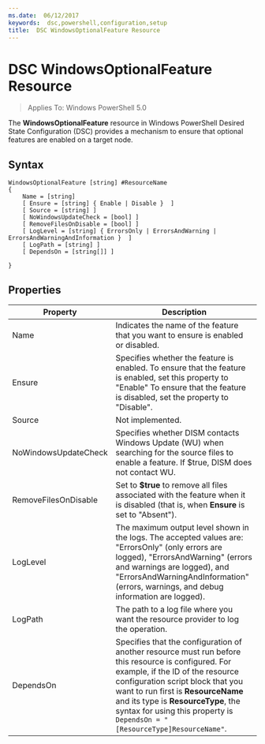 ```yaml
---
ms.date:  06/12/2017
keywords:  dsc,powershell,configuration,setup
title:  DSC WindowsOptionalFeature Resource
---
```


# DSC WindowsOptionalFeature Resource

> Applies To: Windows PowerShell 5.0

The **WindowsOptionalFeature** resource in Windows PowerShell Desired State Configuration (DSC) provides a mechanism to ensure that optional features are enabled on a target node.

## Syntax

```
WindowsOptionalFeature [string] #ResourceName
{
    Name = [string]
    [ Ensure = [string] { Enable | Disable }  ]
    [ Source = [string] ]
    [ NoWindowsUpdateCheck = [bool] ]
    [ RemoveFilesOnDisable = [bool] ]
    [ LogLevel = [string] { ErrorsOnly | ErrorsAndWarning | ErrorsAndWarningAndInformation }  ]
    [ LogPath = [string] ]
    [ DependsOn = [string[]] ]

}
```

## Properties

|  Property  |  Description   |
|---|---|
| Name| Indicates the name of the feature that you want to ensure is enabled or disabled.|
| Ensure| Specifies whether the feature is enabled. To ensure that the feature is enabled, set this property to "Enable" To ensure that the feature is disabled, set the property to "Disable".|
| Source| Not implemented.|
| NoWindowsUpdateCheck| Specifies whether DISM contacts Windows Update (WU) when searching for the source files to enable a feature. If $true, DISM does not contact WU.|
| RemoveFilesOnDisable| Set to **$true** to remove all files associated with the feature when it is disabled (that is, when **Ensure** is set to "Absent").|
| LogLevel| The maximum output level shown in the logs. The accepted values are: "ErrorsOnly" (only errors are logged), "ErrorsAndWarning" (errors and warnings are logged), and "ErrorsAndWarningAndInformation" (errors, warnings, and debug information are logged).|
| LogPath| The path to a log file where you want the resource provider to log the operation.|
| DependsOn| Specifies that the configuration of another resource must run before this resource is configured. For example, if the ID of the resource configuration script block that you want to run first is __ResourceName__ and its type is __ResourceType__, the syntax for using this property is `DependsOn = "[ResourceType]ResourceName"`.|
